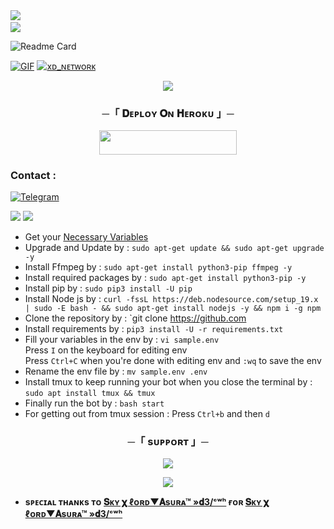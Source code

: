 <img src="https://user-images.githubusercontent.com/73097560/115834477-dbab4500-a447-11eb-908a-139a6edaec5c.gif"> 
<img src="https://camo.githubusercontent.com/82291b0fe831bfc6781e07fc5090cbd0a8b912bb8b8d4fec0696c881834f81ac/68747470733a2f2f70726f626f742e6d656469612f394575424971676170492e676966" width="800" height="3">
<img src="https://user-images.githubusercontent.com/73097560/115834477-dbab4500-a447-11eb-908a-139a6edaec5c.gif">

![Readme Card](https://github-readme-stats.vercel.app/api/pin/?username=Venom-X-Bots&repo=SuperFast-New-Music&theme=flag-india)

[![GIF](https://github.com/Venom-TEST-BOTS/blob/main/Venom-TEST-BOTS.gif)](https://github.com/Venom-TEST-BOTS)
   [![xᴅ_ɴᴇᴛᴡᴏʀᴋ](https://github-stats-alpha.vercel.app/api?username=Venom-TEST-BOTS "Lily2.0_Repo")](https://github-stats-alpha.vercel.app/api?username=Venom-TEST-BOTS "Lily2.0_Repo")

<p align="center">
  <img src="https://graph.org/file/1f05ea59a08727a9ea01e.jpg">
</p>


<h3 align="center">
    ─「 𝐃ᴇᴩʟᴏʏ 𝐎ɴ 𝐇ᴇʀᴏᴋᴜ 」─
</h3>


<p align="center"><a href="https://dashboard.heroku.com/new?template=https://github.com/Venom-TEST-BOTS/Lily2.0_Repo"> <img src="https://img.shields.io/badge/Deploy%20On%20Heroku-black?style=for-the-badge&logo=heroku" width="220" height="38.45"/></a></p>



### Contact :
<a href="https://t.me/M3_4_U"><img title="Telegram" src="https://img.shields.io/badge/Telegram-%23000000.svg?&style=for-the-badge&logo=telegram&logoColor=61DAFB"></a>

<img src="https://user-images.githubusercontent.com/73097560/115834477-dbab4500-a447-11eb-908a-139a6edaec5c.gif"> 

<img src="https://user-images.githubusercontent.com/73097560/115834477-dbab4500-a447-11eb-908a-139a6edaec5c.gif">

- Get your [Necessary Variables](https://github.com/Venom-TEST-BOTS/Lily2.0_Repo/blob/main/sample.env)
- Upgrade and Update by :
`sudo apt-get update && sudo apt-get upgrade -y`
- Install Ffmpeg by :
`sudo apt-get install python3-pip ffmpeg -y`
- Install required packages by :
`sudo apt-get install python3-pip -y`
- Install pip by :
`sudo pip3 install -U pip`
- Install Node js by :
`curl -fssL https://deb.nodesource.com/setup_19.x | sudo -E bash - && sudo apt-get install nodejs -y && npm i -g npm`
- Clone the repository by :
`git clone https://github.com
- Install requirements by :
`pip3 install -U -r requirements.txt`
- Fill your variables in the env by :
`vi sample.env`<br>
Press `I` on the keyboard for editing env<br>
Press `Ctrl+C` when you're done with editing env and `:wq` to save the env<br>
- Rename the env file by :
`mv sample.env .env`
- Install tmux to keep running your bot when you close the terminal by :
`sudo apt install tmux && tmux`
- Finally run the bot by :
`bash start`
- For getting out from tmux session : Press `Ctrl+b` and then `d`<br>


<h3 align="center">
    ─「 sᴜᴩᴩᴏʀᴛ 」─
</h3>

<p align="center">
<a href="https://github.com/Skyxlor"><img src="https://img.shields.io/badge/-Support%20Group-blue.svg?style=for-the-badge&logo=Telegram"></a>
</p>

<p align="center">
<a href="(https://t.me/D3_NETWORK"><img src="https://img.shields.io/badge/-Support%20Channel-blue.svg?style=for-the-badge&logo=Telegram"></a>
</p>


- <b> sᴩᴇᴄɪᴀʟ ᴛʜᴀɴᴋs ᴛᴏ [𝐒ᴋʏ 𝛘 ℓᴏʀᴅ▼𝐀sᴜʀᴀ™ »𝐝3/ᶜʷʰ](https://github.com/Skyxlor) ғᴏʀ [𝐒ᴋʏ 𝛘 ℓᴏʀᴅ▼𝐀sᴜʀᴀ™ »𝐝3/ᶜʷʰ](https://github.com/Skyxlor/GROOVYxMUSIC) </b>
